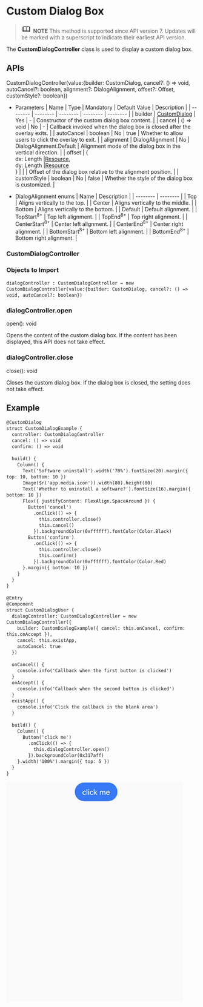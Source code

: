 # Custom Dialog Box


> ![icon-note.gif](public_sys-resources/icon-note.gif) **NOTE**
> This method is supported since API version 7. Updates will be marked with a superscript to indicate their earliest API version.


The **CustomDialogController** class is used to display a custom dialog box.


## APIs

CustomDialogController(value:{builder: CustomDialog, cancel?: () =&gt; void,  autoCancel?: boolean, alignment?: DialogAlignment, offset?: Offset, customStyle?: boolean}) 


- Parameters
    | Name | Type | Mandatory | Default Value | Description |
  | -------- | -------- | -------- | -------- | -------- |
  | builder | [CustomDialog](../../ui/ts-component-based-customdialog.md) | Yes | - | Constructor of the custom dialog box content. |
  | cancel | () =&gt; void | No | - | Callback invoked when the dialog box is closed after the overlay exits. |
  | autoCancel | boolean | No | true | Whether to allow users to click the overlay to exit. |
  | alignment | DialogAlignment | No | DialogAlignment.Default | Alignment mode of the dialog box in the vertical direction. |
  | offset | {<br/>dx: Length \|[Resource](../../ui/ts-types.md#resource),<br/>dy: Length  \|[Resource](../../ui/ts-types.md#resource)<br/>} |  |  | Offset of the dialog box relative to the alignment position. |
  | customStyle | boolean | No | false | Whether the style of the dialog box is customized. |

- DialogAlignment enums
    | Name | Description |
  | -------- | -------- |
  | Top | Aligns vertically to the top. |
  | Center | Aligns vertically to the middle. |
  | Bottom | Aligns vertically to the bottom. |
  | Default | Default alignment. |
  | TopStart<sup>8+</sup> | Top left alignment. |
  | TopEnd<sup>8+</sup> | Top right alignment. |
  | CenterStart<sup>8+</sup> | Center left alignment. |
  | CenterEnd<sup>8+</sup> | Center right alignment. |
  | BottomStart<sup>8+</sup> | Bottom left alignment. |
  | BottomEnd<sup>8+</sup> | Bottom right alignment. |


### CustomDialogController


### Objects to Import


```
dialogController : CustomDialogController = new CustomDialogController(value:{builder: CustomDialog, cancel?: () => void, autoCancel?: boolean})
```


### dialogController.open

open(): void


Opens the content of the custom dialog box. If the content has been displayed, this API does not take effect.


### dialogController.close

close(): void

Closes the custom dialog box. If the dialog box is closed, the setting does not take effect.


## Example


```
@CustomDialog
struct CustomDialogExample {
  controller: CustomDialogController
  cancel: () => void
  confirm: () => void

  build() {
    Column() {
      Text('Software uninstall').width('70%').fontSize(20).margin({ top: 10, bottom: 10 })
      Image($r('app.media.icon')).width(80).height(80)
      Text('Whether to uninstall a software?').fontSize(16).margin({ bottom: 10 })
      Flex({ justifyContent: FlexAlign.SpaceAround }) {
        Button('cancel')
          .onClick(() => {
            this.controller.close()
            this.cancel()
          }).backgroundColor(0xffffff).fontColor(Color.Black)
        Button('confirm')
          .onClick(() => {
            this.controller.close()
            this.confirm()
          }).backgroundColor(0xffffff).fontColor(Color.Red)
      }.margin({ bottom: 10 })
    }
  }
}

@Entry
@Component
struct CustomDialogUser {
  dialogController: CustomDialogController = new CustomDialogController({
    builder: CustomDialogExample({ cancel: this.onCancel, confirm: this.onAccept }),
    cancel: this.existApp,
    autoCancel: true
  })

  onCancel() {
    console.info('Callback when the first button is clicked')
  }
  onAccept() {
    console.info('Callback when the second button is clicked')
  }
  existApp() {
    console.info('Click the callback in the blank area')
  }

  build() {
    Column() {
      Button('click me')
        .onClick(() => {
          this.dialogController.open()
        }).backgroundColor(0x317aff)
    }.width('100%').margin({ top: 5 })
  }
}
```

![en-us_image_0000001212058470](figures/en-us_image_0000001212058470.gif)

